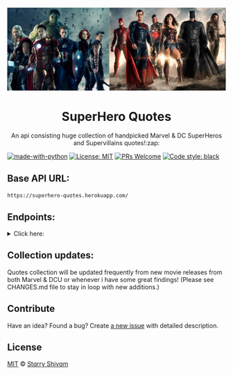 <p align="center"><img src="/.github/poster.jpg"></p>

<h1 align="center">SuperHero Quotes</h1>
<p align="center">An api consisting huge collection of handpicked Marvel & DC SuperHeros and Supervillains quotes!:zap:</p>

[![made-with-python](https://img.shields.io/badge/Made%20with-Python-1f425f.svg)](https://www.python.org/)
[![License: MIT](https://img.shields.io/badge/License-MIT-yellow.svg)](https://opensource.org/licenses/MIT)
[![PRs Welcome](https://img.shields.io/badge/PRs-welcome-brightgreen.svg?style=flat-square)](http://makeapullrequest.com)
[![Code style: black](https://img.shields.io/badge/code%20style-black-000000.svg)](https://github.com/psf/black)

## Base API URL:
`https://superhero-quotes.herokuapp.com/`

## Endpoints:

<details>
  <summary>Click here: </summary>

- `/grab?banner=mcu` or `/grab?banner=dcu`: Returns 10 random quote for the given banner. You can also fetch more than 10 quote at a time by passing `size` parameter, like: `/grab?banner=mcu&size=2`
will return two quotes from Marvel's collection.

- Note: Max size limit is `50` (fifty)

**Example response**:
```json
{
    "StatusCode": 200,
    "Banner": "Marvel Cinematic Universe (MCU)",
    "TotalQuotes": 2,
    "Items": [
        {
            "id": "6SYjJebRR8fCF9SnvFZBKQ",
            "data": {
                "author": "Iron Man",
                "quote": "You know what, give me a break, Steve. I just got hit in the head with a Hulk."
            }
        },
        {
            "id": "2cquLZiJsUbg5jtQrdwLkM",
            "data": {
                "author": "Thanos",
                "quote": "You have my respect, stark. When I'm done, half of humanity will still be alive. I hope they remember you."
            }
        }
    ]
}
```

- `/random`: Will return single randomly chosen quote from either Marvel or DC collection.

**Example response**:
```json
{
    "StatusCode": 200,
    "Banner": "DC Universe (DCU)",
    "Stuff": {
        "id": "c4ZuUeSUzjGiCEVUmsrYWN",
        "data": {
            "author": "Wonder Woman",
            "quote": "Death is necessary. It is part of life, and if we say life is a blessing, we must say that death is a blessing, as well."
        }
    }
}
```

- `/quoteId/<quote_id>` will return specific quote for the given `quote_id`. Like: `/quoteId/k3fhzAKsvCeuFhXPHPQcnT`.

**Example response**:
```json
{
    "StatusCode": 200,
    "Stuff": {
        "id": "k3fhzAKsvCeuFhXPHPQcnT",
        "data": {
            "author": "The Joker",
            "quote": "The pen, is truly mightier than the sword! "
        }
    }
}
```
</details>

## Collection updates:
Quotes collection will be updated frequently from new movie releases from both Marvel & DCU or whenever i have some great findings! (Please see CHANGES.md file to stay in loop with new additions.)

## Contribute

Have an idea? Found a bug? Create [a new issue](https://github.com/starry69/SuperHero-Quotes/issues) with detailed description.

## License

[MIT][license] © [Stɑrry Shivɑm][github]

[license]: /LICENSE
[github]: https://github.com/starry69

